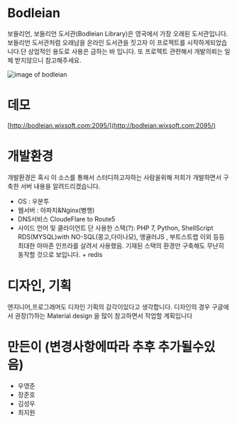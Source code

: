 # Bodleian
보들리언, 보들리언 도서관(Bodleian Library)은 영국에서 가장 오래된 도서관입니다. 보들리언 도서관처럼 오래남을 온라인 도서관을 짓고자 이 프로젝트를 시작하게되었습니다.단 상업적인 용도로 사용은 금하는 바 입니다. 또 프로젝트 관련해서 개발의뢰는 일체 받지않으니 참고해주세요.

![image of bodleian](https://jenniguenther.files.wordpress.com/2014/09/23jpoxford3-articlelarge.jpg)

# 데모
[http://bodleian.wixsoft.com:2095/](http://bodleian.wixsoft.com:2095/)

# 개발환경
개발환경은 혹시 이 소스를 통해서 스터디하고자하는 사람을위해 저희가 개발하면서 구축한 서버 내용을 알려드리겠습니다.
* OS : 우분투
* 웹서버 : 아파치&Nginx(병행)
* DNS서비스 CloudeFlare to Route5
* 사이드 언어 및 클라이언트 단 사용한 스택(?): PHP 7, Python, ShellScript RDS(MYSQL)with NO-SQL(몽고,다이나모), 앵귤러JS , 부트스트랩 이외 등등 최대한 아마존 인프라를 살려서 사용했음. 기재된 스택의 환경만 구축해도 무난히 동작할 것으로 보입니다. + redis

# 디자인, 기획
엔지니어,프로그래머도 디자인 기획의 감각이있다고 생각합니다. 디자인의 경우 구글에서 권장(?)하는 Material design 을 많이 참고하면서 작업할 계획입니다

# 만든이 (변경사항에따라 추후 추가될수있음)
* 우영준
* 장준호
* 김성우
* 최지원

